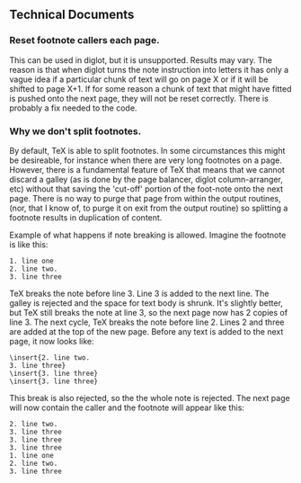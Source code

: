 
## Technical Documents

### Reset footnote callers each page.
 This can be used in diglot, but it is unsupported. Results may vary. The
reason is that when diglot turns the note instruction into letters it has only
a vague idea if a particular chunk of text will go on page X or if it will be
shifted to page X+1. If for some reason a chunk of text that might have fitted
is pushed onto the next page, they will not be reset correctly. There is probably a 
fix needed to the code.

### Why we don't split footnotes.
By default, TeX is able to split footnotes. In some circumstances this might be
desireable, for instance when there are very long footnotes on a page. However,
there is a fundamental feature of TeX that means that we cannot discard a galley (as is 
done by the page balancer, diglot column-arranger, etc) without that saving the 'cut-off' 
portion of the foot-note onto the next page. There is no way to purge that page
from within the output routines, (nor, that I know of, to purge it on exit from the 
output routine) so splitting a footnote results in duplication of content.

Example of what happens if note breaking is allowed. Imagine the footnote is like this:
```
1. line one
2. line two.
3. line three
``` 

TeX breaks the note before line 3. Line 3 is added to the next line. The galley is rejected 
and the space for text body is shrunk. It's slightly better, but TeX still
breaks the note at line 3, so the next page now has 2 copies of line 3.  The
next cycle, TeX breaks the note before line 2. Lines 2 and three are added at
the top of the new page. Before any text is added to the next page, it now looks like:
```
\insert{2. line two.
3. line three}
\insert{3. line three}
\insert{3. line three}
```
This break is also rejected, so the the whole note is rejected. The next page will 
now contain the caller and the footnote will appear like this:

```
2. line two.
3. line three
3. line three
3. line three
1. line one
2. line two.
3. line three
```

